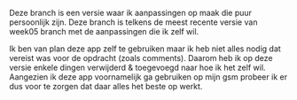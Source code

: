 Deze branch is een versie waar ik aanpassingen op maak die puur persoonlijk zijn. 
Deze branch is telkens de meest recente versie van week05 branch met de aanpassingen die ik zelf wil.


Ik ben van plan deze app zelf te gebruiken maar ik heb niet alles nodig dat vereist was voor de opdracht (zoals comments).
Daarom heb ik op deze versie enkele dingen verwijderd & toegevoegd naar hoe ik het zelf wil. Aangezien ik deze app voornamelijk ga gebruiken op mijn gsm probeer ik er dus voor te zorgen dat daar alles het beste op werkt.